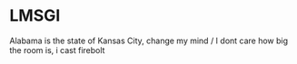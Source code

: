 # LMSGI
Alabama is the state of Kansas City, change my mind / I dont care how big the room is, i cast firebolt
